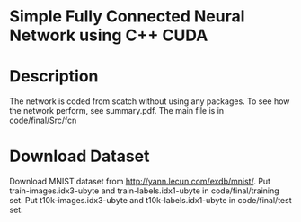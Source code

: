 # Simple Fully Connected Neural Network using C++ CUDA

# Description
The network is coded from scatch without using any packages. To see how the network perform, see summary.pdf. 
The main file is in code/final/Src/fcn

# Download Dataset
Download MNIST dataset from http://yann.lecun.com/exdb/mnist/. 
Put train-images.idx3-ubyte and train-labels.idx1-ubyte in code/final/training set.
Put t10k-images.idx3-ubyte and t10k-labels.idx1-ubyte in code/final/test set.
